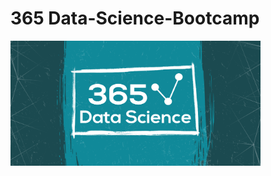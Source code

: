 # 365 Data-Science-Bootcamp
<img src="https://github.com/NishitaErvantikar9/Data-Science-Bootcamp/blob/main/Course/Media/course_cover.png" height = "200px" width="400px">

